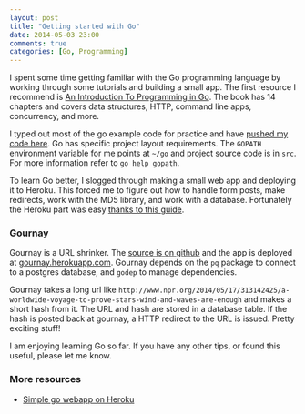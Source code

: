 ```yaml
---
layout: post
title: "Getting started with Go"
date: 2014-05-03 23:00
comments: true
categories: [Go, Programming]
---
```


I spent some time getting familiar with the Go programming language by working through some tutorials and building a small app. The first resource I recommend is [An Introduction To Programming in Go](http://www.golang-book.com/). The book has 14 chapters and covers data structures, HTTP, command line apps, concurrency, and more.

I typed out most of the go example code for practice and have [pushed my code here](https://github.com/andyatkinson/golang-book). Go has specific project layout requirements. The `GOPATH` environment variable for me points at `~/go` and project source code is in `src`. For more information refer to `go help gopath`.

To learn Go better, I slogged through making a small web app and deploying it to Heroku. This forced me to figure out how to handle form posts, make redirects, work with the MD5 library, and work with a database. Fortunately the Heroku part was easy [thanks to this guide](http://mmcgrana.github.io/2012/09/getting-started-with-go-on-heroku.html).

### Gournay

Gournay is a URL shrinker. The [source is on github](https://github.com/andyatkinson/gournay) and the app is deployed at [gournay.herokuapp.com](http://gournay.herokuapp.com/). Gournay depends on the `pq` package to connect to a postgres database, and `godep` to manage dependencies.

Gournay takes a long url like `http://www.npr.org/2014/05/17/313142425/a-worldwide-voyage-to-prove-stars-wind-and-waves-are-enough` and makes a short hash from it. The URL and hash are stored in a database table. If the hash is posted back at gournay, a HTTP redirect to the URL is issued. Pretty exciting stuff!

I am enjoying learning Go so far. If you have any other tips, or found this useful, please let me know.

### More resources

 * [Simple go webapp on Heroku](http://blog.joshsoftware.com/2014/02/28/a-simple-go-web-app-on-heroku-with-mongodb-on-mongohq/)
